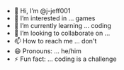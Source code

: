 - 👋 Hi, I’m @j-jeff001
- 👀 I’m interested in ... games
- 🌱 I’m currently learning ... coding
- 💞️ I’m looking to collaborate on ...
- 📫 How to reach me ... don't
- 😄 Pronouns: ... he/him
- ⚡ Fun fact: ... coding is a challenge 

<!---
j-jeff001/j-jeff001 is a ✨ special ✨ repository because its `README.md` (this file) appears on your GitHub profile.
You can click the Preview link to take a look at your changes.
--->
